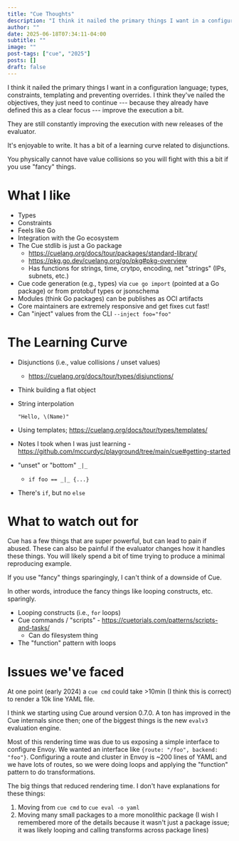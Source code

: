 ```yaml
---
title: "Cue Thoughts"
description: "I think it nailed the primary things I want in a configuration language; types, constraints, templating and preventing overrides. I think they've nailed the objectives, they just need to continue --- because they already have defined this as a clear focus --- improve the execution a bit."
author: ""
date: 2025-06-18T07:34:11-04:00
subtitle: ""
image: ""
post-tags: ["cue", "2025"]
posts: []
draft: false
---
```


I think it nailed the primary things I want in a configuration language; types, constraints, templating and preventing overrides. I think they've nailed the objectives, they just need to continue --- because they already have defined this as a clear focus --- improve the execution a bit.

They are still constantly improving the execution with new releases of the evaluator.

It's enjoyable to write. It has a bit of a learning curve related to disjunctions.

You physically cannot have value collisions so you will fight with this a bit if you use "fancy" things.

# What I like
- Types
- Constraints
- Feels like Go
- Integration with the Go ecosystem
- The Cue stdlib is just a Go package
	- https://cuelang.org/docs/tour/packages/standard-library/
	- https://pkg.go.dev/cuelang.org/go/pkg#pkg-overview
	- Has functions for strings, time, crytpo, encoding, net "strings" (IPs, subnets, etc.)
- Cue code generation (e.g., types) via `cue go import` (pointed at a Go package) or from protobuf types or jsonschema
- Modules (think Go packages) can be publishes as OCI artifacts
- Core maintainers are extremely responsive and get fixes cut fast!
- Can "inject" values from the CLI `--inject foo="foo"`

# The Learning Curve
- Disjunctions (i.e., value collisions / unset values)
	- https://cuelang.org/docs/tour/types/disjunctions/
- Think building a flat object
- String interpolation

    ```
    "Hello, \(Name)"
    ```

- Using templates; https://cuelang.org/docs/tour/types/templates/
- Notes I took when I was just learning - https://github.com/mccurdyc/playground/tree/main/cue#getting-started
- "unset" or "bottom" `_|_`
	- `if foo == _|_ {...}`
- There's `if`, but no `else`

# What to watch out for
Cue has a few things that are super powerful, but can lead to pain if abused. These can also be painful if the evaluator changes how it handles these things. You will likely spend a bit of time trying to produce a minimal reproducing example.

If you use "fancy" things sparingingly, I can't think of a downside of Cue.

In other words, introduce the fancy things like looping constructs, etc. sparingly.

- Looping constructs (i.e., `for` loops)
- Cue commands / "scripts" - https://cuetorials.com/patterns/scripts-and-tasks/
	- Can do filesystem thing
- The "function" pattern with loops

# Issues we've faced
At one point (early 2024) a `cue cmd` could take >10min (I think this is correct) to render a 10k line YAML file.

I think we starting using Cue around version 0.7.0. A ton has improved in the Cue internals since then; one of the biggest things is the new `evalv3` evaluation engine.

Most of this rendering time was due to us exposing a simple interface to configure Envoy. We wanted an interface like `{route: "/foo", backend: "foo"}`. Configuring a route and cluster in Envoy is ~200 lines of YAML and we have lots of routes, so we were doing loops and applying the "function" pattern to do transformations.

The big things that reduced rendering time. I don't have explanations for these things:
1. Moving from `cue cmd` to `cue eval -o yaml`
2. Moving many small packages to a more monolithic package (I wish I remembered more of the details because it wasn't just a package issue; it was likely looping and calling transforms across package lines)
